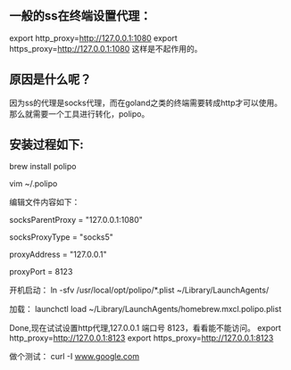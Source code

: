 ## 一般的ss在终端设置代理：
export http_proxy=http://127.0.0.1:1080
export https_proxy=http://127.0.0.1:1080
这样是不起作用的。

## 原因是什么呢？
因为ss的代理是socks代理，而在goland之类的终端需要转成http才可以使用。
那么就需要一个工具进行转化，polipo。

## 安装过程如下:
brew install polipo

vim ~/.polipo

编辑文件内容如下：

socksParentProxy = "127.0.0.1:1080"

socksProxyType = "socks5"

proxyAddress = "127.0.0.1"

proxyPort = 8123

开机启动：
ln -sfv /usr/local/opt/polipo/*.plist ~/Library/LaunchAgents/

加载：
launchctl load ~/Library/LaunchAgents/homebrew.mxcl.polipo.plist

Done,现在试试设置http代理,127.0.0.1 端口号 8123，看看能不能访问。
export http_proxy=http://127.0.0.1:8123
export https_proxy=http://127.0.0.1:8123

做个测试：
curl -I www.google.com

